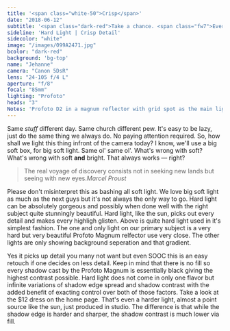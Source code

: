 ```yaml
---
title: '<span class="white-50">Crisp</span>'
date: "2018-06-12"
subtitle: '<span class="dark-red">Take a chance. <span class="fw7">Everything</span> is not better soft.</span>'
sideline: 'Hard Light | Crisp Detail'
sidecolor: "white"
image: "/images/099A2471.jpg"
bcolor: "dark-red"
background: 'bg-top'
name: "Jehanne"
camera: "Canon 5DsR"
lens: "24-105 f/4 L"
aperture: "f/8"
focal: "85mm"
lighting: "Profoto"
heads: "3"
Notes: 'Profoto D2 in a magnum reflector with grid spot as the main light with no fill. Profoto D2 from the back as separation kicker. Profoto B2 providing the background gradient.'
---
```

Same *stuff* different day. Same church different pew. It's easy to be lazy, just do the same thing we always do. No paying attention required. So, how shall we light this thing infront of the camera today? I know, we'll use a big soft box, for big soft light. Same ol' same ol'. What's wrong with soft? What's wrong with soft **and** bright. That always works &mdash; right?

>The real voyage of discovery consists not in seeking new lands but seeing with new eyes.<cite>Marcel Proust</cite>

Please don't misinterpret this as bashing all soft light. We love big soft light as much as the next guys but it's not always the only way to go. Hard light can be absolutely gorgeous and possibly when done well with the right subject quite stunningly beautiful. Hard light, like the sun, picks out every detail and makes every highligh glisten. Above is quite hard light used in it's simplest fashion. The one and only light on our primary subject is a very hard but very beautiful Profoto Magnum relfector use very close. The other lights are only showing background seperation and that gradient.

Yes it picks up detail you many not want but even SOOC this is an easy retouch if one decides on less detail. Keep in mind that there is no fill so every shadow cast by the Profoto Magnum is essentially black giving the highest contrast possible. Hard light does not come in only one flavor but infinite variations of shadow edge spread and shadow contrast with the added benefit of exacting control over both of those factors. Take a look at the $12 dress on the home page. That's even a harder light, almost a point source like the sun, just produced in studio. The difference is that while the shadow edge is harder and sharper, the shadow contrast is much lower via fill.